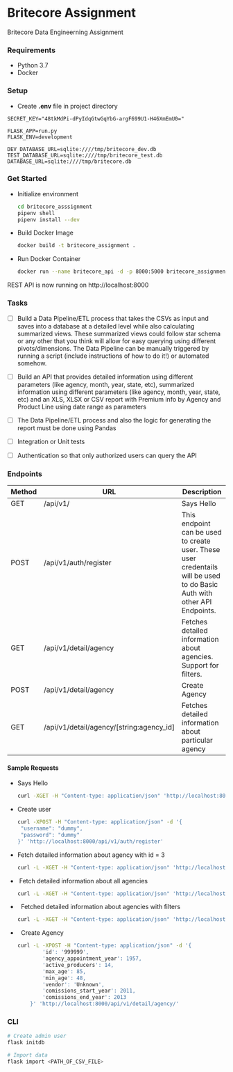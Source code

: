 # Britecore Assignment

Britecore Data Engineerning Assignment

### Requirements

- Python 3.7
- Docker

### Setup

- Create **.env** file in project directory

```
SECRET_KEY="48tkMdPi-dPyIdqGtwGqYbG-argF699U1-H46XmEmU0="

FLASK_APP=run.py
FLASK_ENV=development

DEV_DATABASE_URL=sqlite:////tmp/britecore_dev.db
TEST_DATABASE_URL=sqlite:////tmp/britecore_test.db
DATABASE_URL=sqlite:////tmp/britecore.db
```

### Get Started

- Initialize environment
  
  ```bash
  cd britecore_asssignment
  pipenv shell
  pipenv install --dev
  ```

- Build Docker Image
  
  ```bash
  docker build -t britecore_assignment .
  ```

- Run Docker Container
  
  ```bash
  docker run --name britecore_api -d -p 8000:5000 britecore_assignment:latest
  ```

REST API is now running on http://localhost:8000

### Tasks

- [ ] Build a Data Pipeline/ETL process that takes the CSVs as input and saves into a database at a detailed level while also calculating summarized views. These summarized views could follow star schema or any other that you think will allow for easy querying using different pivots/dimensions. The Data Pipeline can be manually triggered by running a script (include instructions of how to do it!) or automated somehow.

- [ ] Build an API that provides detailed information using different parameters (like agency, month, year, state, etc), summarized information using different parameters (like agency, month, year, state, etc) and an XLS, XLSX or CSV report with Premium info by Agency and Product Line using date range as parameters

- [ ] The Data Pipeline/ETL process and also the logic for generating the report must be done using Pandas

- [ ] Integration or Unit tests

- [ ] Authentication so that only authorized users can query the API

### Endpoints

| Method | URL                                      | Description                                                                                                              |
| ------ | ---------------------------------------- | ------------------------------------------------------------------------------------------------------------------------ |
| GET    | /api/v1/                                 | Says Hello                                                                                                               |
| POST   | /api/v1/auth/register                    | This endpoint can be used to create user. These user credentails will be used to do Basic Auth with other API Endpoints. |
| GET    | /api/v1/detail/agency                    | Fetches detailed information about agencies. Support for filters.                                                        |
| POST   | /api/v1/detail/agency                    | Create Agency                                                                                                            |
| GET    | /api/v1/detail/agency/[string:agency_id] | Fetches detailed information about particular agency                                                                     |

#### Sample Requests

- Says Hello
  
  ```bash
  curl -XGET -H "Content-type: application/json" 'http://localhost:8000/api/v1/'
  ```

- Create user
  
  ```bash
  curl -XPOST -H "Content-type: application/json" -d '{
   "username": "dummy",
   "password": "dummy"
  }' 'http://localhost:8000/api/v1/auth/register'
  
  ```

- Fetch detailed information about agency with id = 3
  
  ```bash
  curl -L -XGET -H "Content-type: application/json" 'http://localhost:8000/api/v1/detail/agency/3'
  ```

-  Fetch detailed information about all agencies 
  
  ```bash
  curl -L -XGET -H "Content-type: application/json" 'http://localhost:8000/api/v1/detail/agency'
  ```

-   Fetched detailed information about agencies with filters
  
  ```bash
  curl -L -XGET -H "Content-type: application/json" 'http://localhost:8000/api/v1/detail/agency?agency_appointment_year=1957'
  ```

-   Create Agency
  
  ```bash
  curl -L -XPOST -H "Content-type: application/json" -d '{
          'id': '999999',
          'agency_appointment_year': 1957,
          'active_producers': 14,
          'max_age': 85,
          'min_age': 48,
          'vendor': 'Unknown',
          'comissions_start_year': 2011,
          'comissions_end_year': 2013
      }' 'http://localhost:8000/api/v1/detail/agency/'
  ```

### CLI

```bash
# Create admin user
flask initdb

# Import data
flask import <PATH_OF_CSV_FILE>
```
